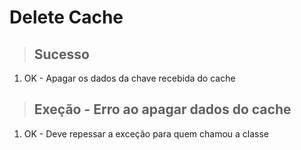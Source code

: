 # Delete Cache

> ## Sucesso
1. OK - Apagar os dados da chave recebida do cache

> ## Exeção - Erro ao apagar dados do cache
1.  OK - Deve repessar a exceção para quem chamou a classe